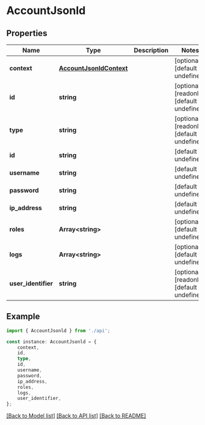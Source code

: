# AccountJsonld



## Properties

Name | Type | Description | Notes
------------ | ------------- | ------------- | -------------
**context** | [**AccountJsonldContext**](AccountJsonldContext.md) |  | [optional] [default to undefined]
**id** | **string** |  | [optional] [readonly] [default to undefined]
**type** | **string** |  | [optional] [readonly] [default to undefined]
**id** | **string** |  | [default to undefined]
**username** | **string** |  | [default to undefined]
**password** | **string** |  | [default to undefined]
**ip_address** | **string** |  | [default to undefined]
**roles** | **Array&lt;string&gt;** |  | [optional] [default to undefined]
**logs** | **Array&lt;string&gt;** |  | [optional] [default to undefined]
**user_identifier** | **string** |  | [optional] [readonly] [default to undefined]

## Example

```typescript
import { AccountJsonld } from './api';

const instance: AccountJsonld = {
    context,
    id,
    type,
    id,
    username,
    password,
    ip_address,
    roles,
    logs,
    user_identifier,
};
```

[[Back to Model list]](../README.md#documentation-for-models) [[Back to API list]](../README.md#documentation-for-api-endpoints) [[Back to README]](../README.md)
